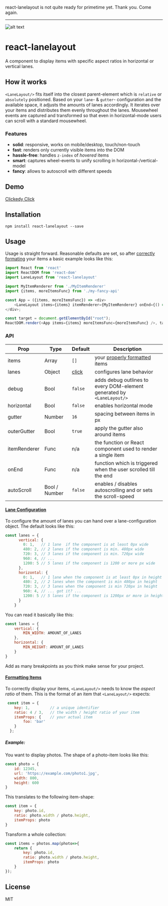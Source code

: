 react-lanelayout is not quite ready for primetime yet. Thank you. Come again.

---

![alt text](https://i.imgur.com/JMnadmn.png "React Lane Layout")
# react-lanelayout

A component to display items with specific aspect ratios in horizontal or vertical lanes.

## How it works
`<LaneLayout/>` fits itself into the closest parent-element which is `relative` or `absolutely` positioned.
Based on your `lane`- & `gutter`- configuration and the available space, it adjusts the amounts of lanes accordingly. It iterates over your items and distributes them evenly throughout the lanes. Mousewheel events are captured and transformed so that even in horizontal-mode users can scroll with a standard mousewheel.

### Features
- **solid**: responsive, works on mobile/desktop, touch/non-touch
- **fast**: renders only currently visible items into the DOM
- **hassle-free**: handles `z-index` of _hovered_ items
- **smart**: captures wheel-events to unify scrolling in horizontal-/vertical-model
- **fancy**: allows to autoscroll with different speeds

## Demo
[Clickedy Click](https://mimimimichael.github.io/react-lanelayout)

## Installation

```
npm install react-lanelayout --save
```

## Usage
Usage is straight forward. Reasonable defaults are set, so after [correctly formating](#formatting-items) your items a basic example looks like this:

```js
import React from 'react'
import ReactDOM from 'react-dom'
import LaneLayout from 'react-lanelayout'

import MyItemRenderer from './MyItemRenderer'
import {items, moreItemsFunc} from './my-fancy-api'

const App = ({items, moreItemsFunc}) => <div>
    <LaneLayout items={items} itemRenderer={MyItemRenderer} onEnd={() => moreItemsFunc()}/>
</div>;

const target = document.getElementById("root");
ReactDOM.render(<App items={items} moreItemsFunc={moreItemsFunc} />, target);
```
### API
| Prop  | Type  | Default  | Description  |
|---|---|---|---|
| items | Array | `[]` | your [properly formatted](#formatting-items) items
| lanes  | Object  | [click](#lane-configuration) | configures lane behavior
| debug | Bool | `false` | adds debug outlines to every DOM-element generated by `<LaneLayout/>` |
| horizontal | Bool | `false` | enables horizontal mode
| gutter | Number | `16` | spacing between items in px
| outerGutter | Bool | `true` | apply the gutter also around items
| itemRenderer | Func | n/a | the function or React component used to render a single item
| onEnd | Func | n/a | function which is triggered when the user scrolled till the end
| autoScroll | Bool / Number | `false` | enables / disables autoscrolling and or sets the scroll-speed

#### [Lane Configuration](#lane-configuration)
To configure the amount of lanes you can hand over a lane-configuration object. The default looks like this:

```js
const lanes = {
      vertical: {
        0: 1,   // 1 lane  if the component is at least 0px wide
        480: 2, // 2 lanes if the component is min. 480px wide
        720: 3, // 3 lanes if the component is min. 720px wide
        960: 4, // ...
        1200: 5 // 5 lanes if the component is 1200 or more px wide
      },
      horizontal: {
        0: 1,   // 1 lane when the component is at least 0px in height
        480: 2, // 2 lanes when the component is min 480px in height
        720: 3, // 3 lanes when the component is min 720px in height
        960: 4, // ... got it? ...
        1200: 5 // 5 lanes if the component is 1200px or more in height
      }
    }
```
You can read it basically  like this:

```js
const lanes = {
    vertical: {
        MIN_WIDTH: AMOUNT_OF_LANES
    },
    horizontal: {
        MIN_HEIGHT: AMOUNT_OF_LANES
    }
}
```

Add as many breakpoints as you think make sense for your project.


#### [Formatting Items](#formatting-items)
To correctly display your items, `<LaneLayout/>` needs to know the _aspect ratio_ of them. This is the format of an item that `<LaneLayout/>` expects:
```js
 const item = {
    key: 1,         // a unique identifier
    ratio: 4 / 3,   // the width / height ratio of your item
    itemProps: {    // your actual item
        foo: 'bar'
    }
  };
```
##### Example:
You want to display photos. The shape of a photo-item looks like this:

```js
const photo = {
    id: 12345,
    url: 'https://example.com/photo1.jpg',
    width: 800,
    height: 600
}
```

This translates to the following item-shape:
```js
const item = {
    key: photo.id,
    ratio: photo.width / photo.height,
    itemProps: photo
}
````

Transform a whole collection:
```js
const items = photos.map(photo=>{
    return {
        key: photo.id,
        ratio: photo.width / photo.height,
        itemProps: photo
    }
});
```

## License
MIT
